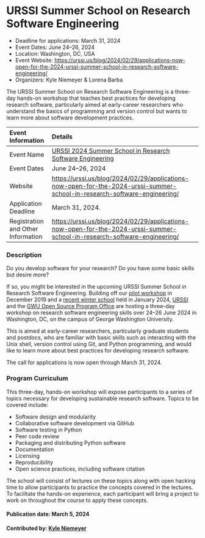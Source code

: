 # URSSI Summer School on Research Software Engineering

- Deadline for applications: March 31, 2024
- Event Dates: June 24–26, 2024
- Location: Washington, DC, USA
- Event Website: https://urssi.us/blog/2024/02/29/applications-now-open-for-the-2024-urssi-summer-school-in-research-software-engineering/
- Organizers: Kyle Niemeyer & Lorena Barba

<!-- begin deck text -->
The URSSI Summer School on Research Software Engineering is a three-day hands-on workshop that teaches best practices for developing research software,
particularly aimed at early-career researchers who understand the basics of programming and version control but wants to learn more about software development practices.
<!-- end deck text -->

Event Information | Details
:--- | :---			   
Event Name | [URSSI 2024 Summer School in Research Software Engineering](https://urssi.us/blog/2024/02/29/applications-now-open-for-the-2024-urssi-summer-school-in-research-software-engineering/)
Event Dates| June 24–26, 2024
Website | https://urssi.us/blog/2024/02/29/applications-now-open-for-the-2024-urssi-summer-school-in-research-software-engineering/
Application Deadline | March 31, 2024.
Registration and Other Information | https://urssi.us/blog/2024/02/29/applications-now-open-for-the-2024-urssi-summer-school-in-research-software-engineering/

### Description

Do you develop software for your research? Do you have some basic skills but desire more?

If so, you might be interested in the upcoming URSSI Summer School in Research Software Engineering. 
Building off our [pilot workshop](https://urssi.us/blog/2020/01/29/report-from-the-urssi-winter-school-pilot/) in December 2019 and a 
[recent winter school](https://urssi.us/blog/2023/10/31/applications-now-open-for-the-2024-urssi-winter-school-in-research-software-engineering/) held in January 2024, 
[URSSI](https://urssi.us) and the [GWU Open Source Program Office](https://library.gwu.edu/ospo) are hosting a three-day workshop on research software engineering skills 
over 24–26 June 2024 in Washington, DC, on the campus of George Washington University.

This is aimed at early-career researchers, particularly graduate students and postdocs, who are familiar with basic skills such as interacting with the Unix shell, 
version control using Git, and Python programming, and would like to learn more about best practices for developing research software.

The call for applications is now open through March 31, 2024.

### Program Curriculum

This three-day, hands-on workshop will expose participants to a series of topics necessary for developing sustainable research software. Topics to be covered include:

* Software design and modularity
* Collaborative software development via GitHub
* Software testing in Python
* Peer code review
* Packaging and distributing Python software
* Documentation
* Licensing
* Reproducibility
* Open science practices, including software citation

The school will consist of lectures on these topics along with open hacking time to allow participants to practice the concepts covered in the lectures. 
To facilitate the hands-on experience, each participant will bring a project to work on throughout the course to apply these concepts.

#### Publication date: March 5, 2024

#### Contributed by: [Kyle Niemeyer](https://github.com/kyleniemeyer)

<!---
Publish: yes
Topics: in-person learning, software engineering, design, strategies for more effective teams, testing, peer code review, release and deployment, documentation, licensing, reproducibility, software publishing and citation
--->
